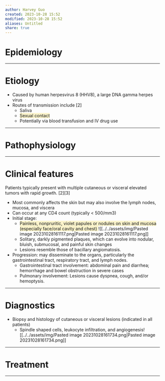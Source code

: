 ```yaml
---
author: Harvey Guo
created: 2023-10-28 15:52
modified: 2023-10-28 15:52
aliases: Untitled
share: true
---
```

# Epidemiology


---
# Etiology
- Caused by human herpesvirus 8 (HHV8), a large DNA gamma herpes virus
- Routes of transmission include [2]
	- Saliva
	- <span style="background:rgba(240, 200, 0, 0.2)">Sexual contact</span>
	- Potentially via blood transfusion and IV drug use 

---
# Pathophysiology


---
# Clinical features
Patients typically present with multiple cutaneous or visceral elevated tumors with rapid growth. [2][3]
- Most commonly affects the skin but may also involve the lymph nodes, mucosa, and viscera
- Can occur at any CD4 count (typically < 500/mm3)
- Initial stage: 
	- <span style="background:rgba(240, 200, 0, 0.2)">Painless, nonpruritic, violet papules or nodules on skin and mucosa (especially face/oral cavity and chest) </span>![[../../assets/img/Pasted image 20231028161117.png|Pasted image 20231028161117.png]]
	- Solitary, darkly pigmented plaques, which can evolve into nodular, bluish, submucosal, and painful skin changes
	- Lesions resemble those of bacillary angiomatosis.
- Progression: may disseminate to the organs, particularly the gastrointestinal tract, respiratory tract, and lymph nodes.
	- Gastrointestinal tract involvement: abdominal pain and diarrhea; hemorrhage and bowel obstruction in severe cases 
	- Pulmonary involvement: Lesions cause dyspnea, cough, and/or hemoptysis.

---
# Diagnostics
- Biopsy and histology of cutaneous or visceral lesions (indicated in all patients)
	- Spindle shaped cells, leukocyte infiltration, and angiogenesis![[../../assets/img/Pasted image 20231028161734.png|Pasted image 20231028161734.png]]

---
# Treatment


---
